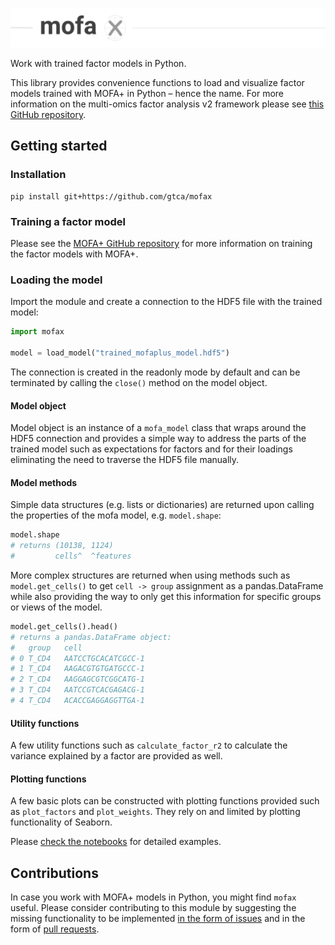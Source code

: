 ![MOFA+ in Python](img/mofax_header.png)

Work with trained factor models in Python.

This library provides convenience functions to load and visualize factor models trained with MOFA+ in Python – hence the name. For more information on the multi-omics factor analysis v2 framework please see [this GitHub repository](https://github.com/bioFAM/MOFA2).

## Getting started

### Installation

```
pip install git+https://github.com/gtca/mofax
```

### Training a factor model

Please see the [MOFA+ GitHub repository](https://github.com/bioFAM/MOFA2) for more information on training the factor models with MOFA+.

### Loading the model

Import the module and create a connection to the HDF5 file with the trained model:

```python
import mofax

model = load_model("trained_mofaplus_model.hdf5")
```

The connection is created in the readonly mode by default and can be terminated by calling the `close()` method on the model object.

#### Model object

Model object is an instance of a `mofa_model` class that wraps around the HDF5 connection and provides a simple way to address the parts of the trained model such as expectations for factors and for their loadings eliminating the need to traverse the HDF5 file manually.

#### Model methods

Simple data structures (e.g. lists or dictionaries) are returned upon calling the properties of the mofa model, e.g. `model.shape`:

```python
model.shape
# returns (10138, 1124)
#         cells^  ^features
```

More complex structures are returned when using methods such as `model.get_cells()` to get `cell -> group` assignment as a pandas.DataFrame while also providing the way to only get this information for specific groups or views of the model.


```python
model.get_cells().head()
# returns a pandas.DataFrame object:
# 	group	cell
# 0	T_CD4	AATCCTGCACATCGCC-1
# 1	T_CD4	AAGACGTGTGATGCCC-1
# 2	T_CD4	AAGGAGCGTCGGCATG-1
# 3	T_CD4	AATCCGTCACGAGACG-1
# 4	T_CD4	ACACCGAGGAGGTTGA-1
```

#### Utility functions

A few utility functions such as `calculate_factor_r2` to calculate the variance explained by a factor are provided as well.

#### Plotting functions

A few basic plots can be constructed with plotting functions provided such as `plot_factors` and `plot_weights`. They rely on and limited by plotting functionality of Seaborn.

Please [check the notebooks](notebooks/) for detailed examples.

## Contributions

In case you work with MOFA+ models in Python, you might find `mofax` useful. Please consider contributing to this module by suggesting the missing functionality to be implemented [in the form of issues](https://github.com/gtca/mofax/issues) and in the form of [pull requests](https://github.com/gtca/mofax/pulls).
